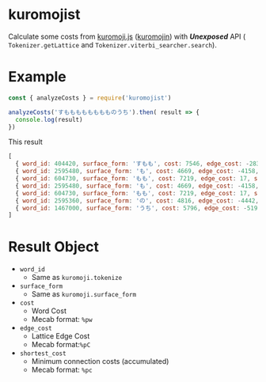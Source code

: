 # kuromojist

Calculate some costs from [kuromoji.js](https://github.com/takuyaa/kuromoji.js) ([kuromojin](https://github.com/azu/kuromojin))
with _**Unexposed**_ API ( `Tokenizer.getLattice` and `Tokenizer.viterbi_searcher.search`).

# Example

```js
const { analyzeCosts } = require('kuromojist')

analyzeCosts('すもももももももものうち').then( result => {
  console.log(result)
})
```

This result

```js
[
  { word_id: 404420, surface_form: 'すもも', cost: 7546, edge_cost: -283, shortest_cost: 7263 },
  { word_id: 2595480, surface_form: 'も', cost: 4669, edge_cost: -4158, shortest_cost: 7774 },
  { word_id: 604730, surface_form: 'もも', cost: 7219, edge_cost: 17, shortest_cost: 15010 },
  { word_id: 2595480, surface_form: 'も', cost: 4669, edge_cost: -4158, shortest_cost: 15521 },
  { word_id: 604730, surface_form: 'もも', cost: 7219, edge_cost: 17, shortest_cost: 22757 },
  { word_id: 2595360, surface_form: 'の', cost: 4816, edge_cost: -4442, shortest_cost: 23131 },
  { word_id: 1467000, surface_form: 'うち', cost: 5796, edge_cost: -5198, shortest_cost: 23729 } 
]
```

# Result Object

- `word_id`
  - Same as `kuromoji.tokenize`
- `surface_form`
  - Same as `kuromoji.surface_form`
- `cost`
  - Word Cost
  - Mecab format: `%pw`
- `edge_cost`
  - Lattice Edge Cost
  - Mecab format:`%pC`
- `shortest_cost`
  - Minimum connection costs (accumulated)
  - Mecab format: `%pc`